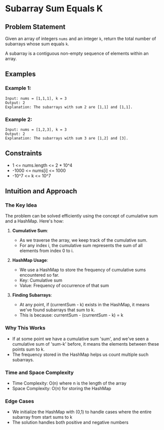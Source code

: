 # Subarray Sum Equals K

## Problem Statement
Given an array of integers `nums` and an integer `k`, return the total number of subarrays whose sum equals `k`.

A subarray is a contiguous non-empty sequence of elements within an array.

## Examples

### Example 1:
```
Input: nums = [1,1,1], k = 3
Output: 2
Explanation: The subarrays with sum 2 are [1,1] and [1,1].
```

### Example 2:
```
Input: nums = [1,2,3], k = 3
Output: 2
Explanation: The subarrays with sum 3 are [1,2] and [3].
```

## Constraints
- 1 <= nums.length <= 2 * 10^4
- -1000 <= nums[i] <= 1000
- -10^7 <= k <= 10^7

## Intuition and Approach

### The Key Idea
The problem can be solved efficiently using the concept of cumulative sum and a HashMap. Here's how:

1. **Cumulative Sum**: 
   - As we traverse the array, we keep track of the cumulative sum.
   - For any index i, the cumulative sum represents the sum of all elements from index 0 to i.

2. **HashMap Usage**:
   - We use a HashMap to store the frequency of cumulative sums encountered so far.
   - Key: Cumulative sum
   - Value: Frequency of occurrence of that sum

3. **Finding Subarrays**:
   - At any point, if (currentSum - k) exists in the HashMap, it means we've found subarrays that sum to k.
   - This is because: currentSum - (currentSum - k) = k

### Why This Works
- If at some point we have a cumulative sum 'sum', and we've seen a cumulative sum of 'sum-k' before, it means the elements between these points sum to k.
- The frequency stored in the HashMap helps us count multiple such subarrays.

### Time and Space Complexity
- Time Complexity: O(n) where n is the length of the array
- Space Complexity: O(n) for storing the HashMap

### Edge Cases
- We initialize the HashMap with (0,1) to handle cases where the entire subarray from start sums to k
- The solution handles both positive and negative numbers
